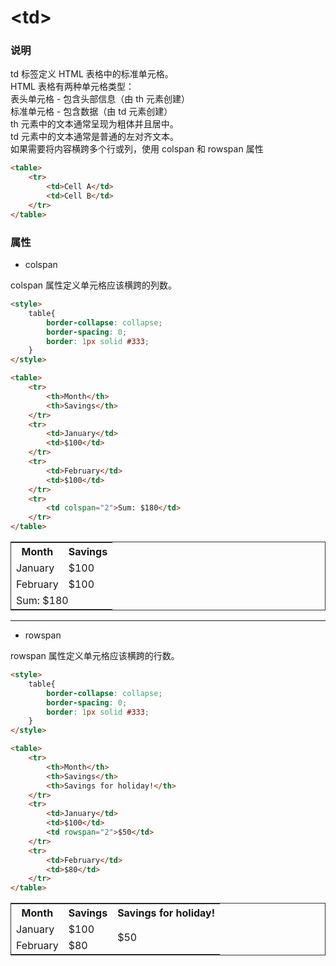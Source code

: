 # &lt;td&gt;

### 说明
td 标签定义 HTML 表格中的标准单元格。  
HTML 表格有两种单元格类型：  
表头单元格 - 包含头部信息（由 th 元素创建）    
标准单元格 - 包含数据（由 td 元素创建）    
th 元素中的文本通常呈现为粗体并且居中。  
td 元素中的文本通常是普通的左对齐文本。    
如果需要将内容横跨多个行或列，使用 colspan 和 rowspan 属性

```html
<table>
    <tr>
        <td>Cell A</td>
        <td>Cell B</td>
    </tr>
</table>
```

### 属性
- colspan

colspan 属性定义单元格应该横跨的列数。
```html
<style>
    table{
        border-collapse: collapse;
        border-spacing: 0;
        border: 1px solid #333;
    }
</style>

<table>
    <tr>
        <th>Month</th>
        <th>Savings</th>
    </tr>
    <tr>
        <td>January</td>
        <td>$100</td>
    </tr>
    <tr>
        <td>February</td>
        <td>$100</td>
    </tr>
    <tr>
        <td colspan="2">Sum: $180</td>
    </tr>
</table>
```

<style>
    table{
        border-collapse: collapse;
        border-spacing: 0;
        border: 1px solid #333;
    }
</style>

<table>
    <tr>
        <th>Month</th>
        <th>Savings</th>
    </tr>
    <tr>
        <td>January</td>
        <td>$100</td>
    </tr>
    <tr>
        <td>February</td>
        <td>$100</td>
    </tr>
    <tr>
        <td colspan="2">Sum: $180</td>
    </tr>
</table>

<hr>

- rowspan

rowspan 属性定义单元格应该横跨的行数。
```html
<style>
    table{
        border-collapse: collapse;
        border-spacing: 0;
        border: 1px solid #333;
    }
</style>

<table>
    <tr>
        <th>Month</th>
        <th>Savings</th>
        <th>Savings for holiday!</th>
    </tr>
    <tr>
        <td>January</td>
        <td>$100</td>
        <td rowspan="2">$50</td>
    </tr>
    <tr>
        <td>February</td>
        <td>$80</td>
    </tr>
</table>
```

<style>
    table{
        border-collapse: collapse;
        border-spacing: 0;
        border: 1px solid #333;
    }
</style>

<table>
    <tr>
        <th>Month</th>
        <th>Savings</th>
        <th>Savings for holiday!</th>
    </tr>
    <tr>
        <td>January</td>
        <td>$100</td>
        <td rowspan="2">$50</td>
    </tr>
    <tr>
        <td>February</td>
        <td>$80</td>
    </tr>
</table>





